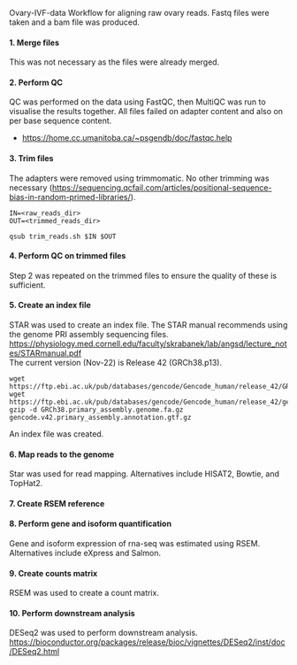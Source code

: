 Ovary-IVF-data
Workflow for aligning raw ovary reads. Fastq files were taken and a bam file was produced.

#### 1. Merge files
This was not necessary as the files were already merged.
#### 2. Perform QC
QC was performed on the data using FastQC, then MultiQC was run to visualise the results together. All files failed on adapter content and also on per base sequence content.
- https://home.cc.umanitoba.ca/~psgendb/doc/fastqc.help
#### 3. Trim files
The adapters were removed using trimmomatic. No other trimming was necessary (https://sequencing.qcfail.com/articles/positional-sequence-bias-in-random-primed-libraries/).
```
IN=<raw_reads_dir>
OUT=<trimmed_reads_dir>

qsub trim_reads.sh $IN $OUT
```
#### 4. Perform QC on trimmed files
Step 2 was repeated on the trimmed files to ensure the quality of these is sufficient.
#### 5. Create an index file
STAR was used to create an index file. The STAR manual recommends using the genome PRI assembly sequencing files. <br />
https://physiology.med.cornell.edu/faculty/skrabanek/lab/angsd/lecture_notes/STARmanual.pdf <br />
The current version (Nov-22) is Release 42 (GRCh38.p13). 
```
wget https://ftp.ebi.ac.uk/pub/databases/gencode/Gencode_human/release_42/GRCh38.primary_assembly.genome.fa.gz
wget https://ftp.ebi.ac.uk/pub/databases/gencode/Gencode_human/release_42/gencode.v42.primary_assembly.annotation.gtf.gz
gzip -d GRCh38.primary_assembly.genome.fa.gz gencode.v42.primary_assembly.annotation.gtf.gz
```
An index file was created.
#### 6. Map reads to the genome
Star was used for read mapping. Alternatives include HISAT2, Bowtie, and TopHat2. 
#### 7. Create RSEM reference
#### 8. Perform gene and isoform quantification
Gene and isoform expression of rna-seq was estimated using RSEM. Alternatives include eXpress and Salmon.
#### 9. Create counts matrix
RSEM was used to create a count matrix.
#### 10. Perform downstream analysis
DESeq2 was used to perform downstream analysis. <br />
https://bioconductor.org/packages/release/bioc/vignettes/DESeq2/inst/doc/DESeq2.html
